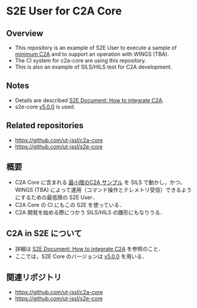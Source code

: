 # S2E User for C2A Core

## Overview
- This repository is an example of S2E User to execute a sample of [minimum C2A](https://github.com/ut-issl/c2a-core/tree/develop/Examples/minimum_user) and to support an operation with WINGS (TBA).
- The CI system for c2a-core are using this repository.
- This is also an example of SILS/HILS test for C2A development.


## Notes
- Details are described [S2E Document: How to integrate C2A](https://github.com/ut-issl/s2e-documents/blob/develop/Tutorials/HowToIntegrateC2A.md).
- s2e-core [v5.0.0](https://github.com/ut-issl/s2e-core/releases/tag/v5.0.0) is used.


## Related repositories
- https://github.com/ut-issl/c2a-core
- https://github.com/ut-issl/s2e-core


## 概要
- C2A Core に含まれる [最小限のC2A サンプル](https://github.com/ut-issl/c2a-core/tree/develop/Examples/minimum_user) を SILS で動かし，かつ， WINGS (TBA) によって運用（コマンド操作とテレメトリ受信）できるようにするための最低限の S2E User．
- C2A Core の CI にもこの S2E を使っている．
- C2A 開発を始める際につかう SILS/HILS の雛形にもなりうる．


## C2A in S2E について
- 詳細は [S2E Document: How to integrate C2A](https://github.com/ut-issl/s2e-documents/blob/develop/Tutorials/HowToIntegrateC2A.md) を参照のこと．
- ここでは，S2E Core のバージョンは [v5.0.0](https://github.com/ut-issl/s2e-core/releases/tag/v5.0.0) を用いる．


## 関連リポジトリ
- https://github.com/ut-issl/c2a-core
- https://github.com/ut-issl/s2e-core
